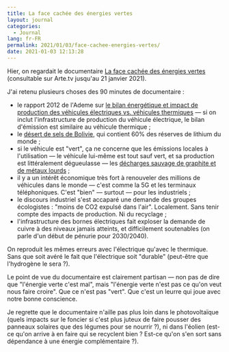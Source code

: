 ```yaml
---
title: La face cachée des énergies vertes
layout: journal
categories:
  - Journal
lang: fr-FR
permalink: 2021/01/03/face-cachee-energies-vertes/
date: 2021-01-03 12:13:28
---
```


Hier, on regardait le documentaire [La face cachée des énergies vertes](https://www.arte.tv/fr/videos/084757-000-A/la-face-cachee-des-energies-vertes/) (consultable sur Arte.tv jusqu'au 21 janvier 2021).

J'ai retenu plusieurs choses des 90 minutes de documentaire :

- le rapport 2012 de l'Ademe sur [le bilan énergétique et impact de production des véhicules électriques vs. véhicules thermiques](https://www.ademe.fr/sites/default/files/assets/documents/90511_acv-comparative-ve-vt-rapport.pdf) — si on inclut l'infrastructure de production du véhicule électrique, le bilan d'émission est similaire au véhicule thermique ;
- le [désert de sels de Bolivie](https://fr.wikipedia.org/wiki/Salar_d%27Uyuni), qui contient 60% des réserves de lithium du monde ;
- si le véhicule est "vert", ça ne concerne que les émissions locales à l'utilisation — le véhicule lui-même est tout sauf vert, et sa production est littéralement dégueulasse — les [décharges sauvage de graphite et de métaux lourds](https://www.bbc.com/future/article/20150402-the-worst-place-on-earth) ;
- il y a un intérêt économique très fort à renouveler des millions de véhicules dans le monde — c'est comme la 5G et les terminaux téléphoniques. C'est "bien" — surtout — pour les industriels ;
- le discours industriel s'est accaparé une demande des groupes écologistes : "moins de CO2 expulsé dans l'air". Localement. Sans tenir compte des impacts de production. Ni du recyclage ;
- l'infrastructure des bornes électriques fait exploser la demande de cuivre à des niveaux jamais atteints, et difficilement soutenables (on parle d'un début de pénurie pour 2030/2040).

On reproduit les mêmes erreurs avec l'électrique qu'avec le thermique. Sans que soit avéré le fait que l'électrique soit "durable" (peut-être que l'hydrogène le sera ?).

Le point de vue du documentaire est clairement partisan — non pas de dire que "l'énergie verte c'est mal", mais "l'énergie verte n'est pas ce qu'on veut nous faire croire". Que ce n'est pas "vert". Que c'est un leurre qui joue avec notre bonne conscience.

Je regrette que le documentaire n'aille pas plus loin dans le photovoltaïque (quels impacts sur le foncier si c'est plus juteux de faire pousser des panneaux solaires que des légumes pour se nourrir ?), ni dans l'éolien (est-ce qu'on arrive à en faire qui se recyclent bien ? Est-ce qu'on s'en sort sans dépendance à une énergie complémentaire ?).